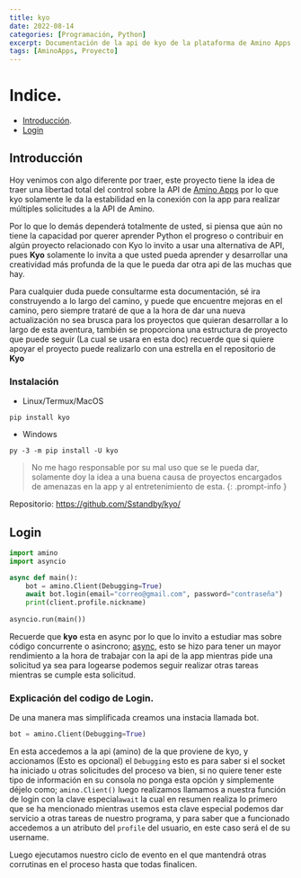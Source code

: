```yaml
---
title: kyo
date: 2022-08-14
categories: [Programación, Python]
excerpt: Documentación de la api de kyo de la plataforma de Amino Apps. 
tags: [AminoApps, Proyecto]
---
```


# Indice.
- [Introducción](#Introducción).
- [Login](#Login)

## Introducción 

Hoy venimos con algo diferente por traer, este proyecto tiene la idea de traer una libertad total del control sobre la API de [Amino Apps](https://aminoapps.com/) por lo que kyo solamente le da la estabilidad en la conexión con la app para realizar múltiples solicitudes a la API de Amino. 

Por lo que lo demás dependerá totalmente de usted, si piensa que aún no tiene la capacidad por querer aprender Python el progreso o contribuir en algún proyecto relacionado con Kyo lo invito a usar una alternativa de API, pues **Kyo** solamente lo invita a que usted pueda aprender y desarrollar una creatividad más profunda de la que le pueda dar otra api de las muchas que hay. 

Para cualquier duda puede consultarme esta documentación, sé ira construyendo a lo largo del camino, y puede que encuentre mejoras en el camino, pero siempre trataré de que a la hora de dar una nueva actualización no sea brusca para los proyectos que quieran desarrollar a lo largo de esta aventura, también se proporciona una estructura de proyecto que puede seguir (La cual se usara en esta doc) recuerde que si quiere apoyar el proyecto puede realizarlo con una estrella en el repositorio de **Kyo**

### Instalación 
-   Linux/Termux/MacOS

```console
pip install kyo
```

- Windows

```console
py -3 -m pip install -U kyo
```

> No me hago responsable por su mal uso que se le pueda dar, solamente doy la idea a una buena causa de proyectos encargados de amenazas en la app y al entretenimiento de esta.
{: .prompt-info }

Repositorio: https://github.com/Sstandby/kyo/

## Login

```python
import amino
import asyncio

async def main():
    bot = amino.Client(Debugging=True)
    await bot.login(email="correo@gmail.com", password="contraseña")
    print(client.profile.nickname)
    
asyncio.run(main())
```

Recuerde que **kyo** esta en async por lo que lo invito a estudiar mas sobre código concurrente o asincrono; [async](https://docs.python.org/3/library/asyncio.html), esto se hizo para tener un mayor rendimiento a la hora de trabajar con la api de la app mientras pide una solicitud ya sea para logearse podemos seguir realizar otras tareas mientras se cumple esta solicitud.

### Explicación del codigo de Login.
De una manera mas simplificada creamos una instacia llamada bot.

```python
bot = amino.Client(Debugging=True)
```

En esta accedemos a la api (amino) de la que proviene de kyo, y accionamos (Esto es opcional) el `Debugging` esto es para saber si el socket ha iniciado u otras solicitudes del proceso va bien, si no quiere tener este tipo de información en su consola no ponga esta opción y simplemente déjelo como; `amino.Client()` luego realizamos llamamos a nuestra función de login con la clave especial`await` la cual en resumen realiza lo primero que se ha mencionado mientras usemos esta clave especial podemos dar servicio a otras tareas de nuestro programa, y para saber que a funcionado accedemos a un atributo del `profile` del usuario, en este caso será el de su username. 

Luego ejecutamos nuestro ciclo de evento en el que mantendrá otras corrutinas en el proceso hasta que todas finalicen.


